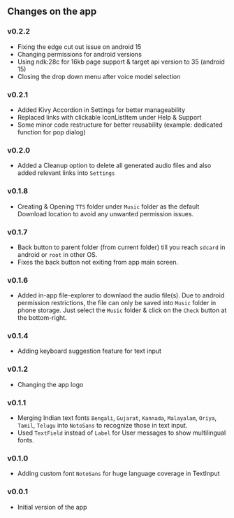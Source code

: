 ## Changes on the app

### v0.2.2
- Fixing the edge cut out issue on android 15
- Changing permissions for android versions
- Using ndk:28c for 16kb page support & target api version to 35 (android 15)
- Closing the drop down menu after voice model selection

### v0.2.1
- Added Kivy Accordion in Settings for better manageability
- Replaced links with clickable IconListItem under Help & Support
- Some minor code restructure for better reusability (example: dedicated function for pop dialog)

### v0.2.0
- Added a Cleanup option to delete all generated audio files and also added relevant links into `Settings`

### v0.1.8
- Creating & Opening `TTS` folder under `Music` folder as the default Download location to avoid any unwanted permission issues. 

### v0.1.7
- Back button to parent folder (from current folder) till you reach `sdcard` in android or `root` in other OS.
- Fixes the back button not exiting from app main screen.

### v0.1.6
- Added in-app file-explorer to downlaod the audio file(s). Due to android permission restrictions, the file can only be saved into `Music` folder in phone storage. Just select the `Music` folder & click on the `Check` button at the bottom-right.

### v0.1.4
- Adding keyboard suggestion feature for text input

### v0.1.2
- Changing the app logo

### v0.1.1
- Merging Indian text fonts `Bengali`, `Gujarat`, `Kannada`, `Malayalam`, `Oriya`, `Tamil`, `Telugu` into `NotoSans` to recognize those in text input.
- Used `TextField` instead of `Label` for User messages to show multilingual fonts.

### v0.1.0
- Adding custom font `NotoSans` for huge language coverage in TextInput

### v0.0.1
- Initial version of the app
